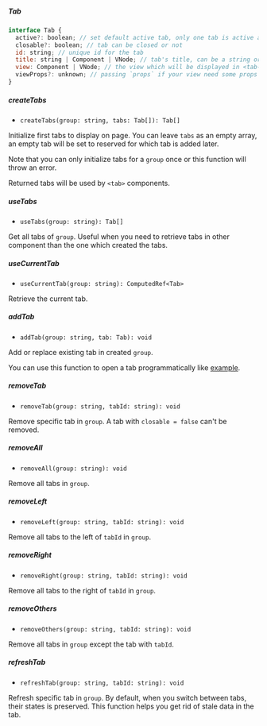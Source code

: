 ##### Tab

```js
interface Tab {
  active?: boolean; // set default active tab, only one tab is active at a time
  closable?: boolean; // tab can be closed or not
  id: string; // unique id for the tab
  title: string | Component | VNode; // tab's title, can be a string or complex component
  view: Component | VNode; // the view which will be displayed in <tab-view />
  viewProps?: unknown; // passing `props` if your view need some props from parent component
}
```

##### createTabs

- `createTabs(group: string, tabs: Tab[]): Tab[]`

Initialize first tabs to display on page. You can leave `tabs` as an empty array, an empty tab will be set to reserved for which tab is added later.

Note that you can only initialize tabs for a `group` once or this function will throw an error.

Returned tabs will be used by `<tab>` components.

##### useTabs

- `useTabs(group: string): Tab[]`

Get all tabs of `group`. Useful when you need to retrieve tabs in other component than the one which created the tabs.

##### useCurrentTab

- `useCurrentTab(group: string): ComputedRef<Tab>`

Retrieve the current tab.

##### addTab

- `addTab(group: string, tab: Tab): void`

Add or replace existing tab in created `group`.

You can use this function to open a tab programmatically like [example](quick-start.md#quick-example).

##### removeTab

- `removeTab(group: string, tabId: string): void`

Remove specific tab in `group`. A tab with `closable = false` can't be removed.

##### removeAll

- `removeAll(group: string): void`

Remove all tabs in `group`.

##### removeLeft

- `removeLeft(group: string, tabId: string): void`

Remove all tabs to the left of `tabId` in `group`.

##### removeRight

- `removeRight(group: string, tabId: string): void`

Remove all tabs to the right of `tabId` in `group`.

##### removeOthers

- `removeOthers(group: string, tabId: string): void`

Remove all tabs in `group` except the tab with `tabId`.

##### refreshTab

- `refreshTab(group: string, tabId: string): void`

Refresh specific tab in `group`. By default, when you switch between tabs, their states is preserved. This function helps you get rid of stale data in the tab.
